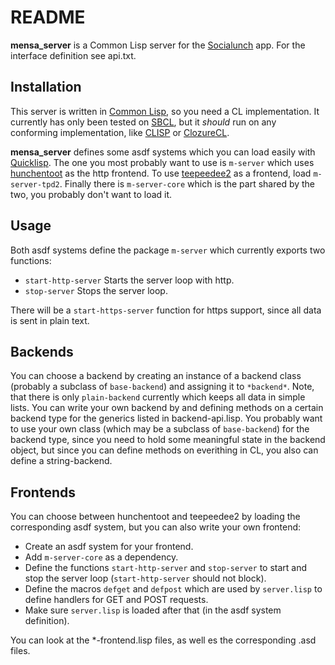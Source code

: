 # README

**mensa_server** is a Common Lisp server for the [Socialunch](https://github.com/chfin/mensa_app) app.
For the interface definition see api.txt.

## Installation

This server is written in [Common Lisp](http://en.wikipedia.org/wiki/Common_Lisp), so you need a CL implementation.
It currently has only been tested on [SBCL](http://www.sbcl.org/), but it _should_ run on any conforming implementation, like [CLISP](http://www.clisp.org/) or [ClozureCL](http://ccl.clozure.com/).

**mensa_server** defines some asdf systems which you can load easily with [Quicklisp](http://www.quicklisp.org/).
The one you most probably want to use is `m-server` which uses [hunchentoot](http://weitz.de/hunchentoot/) as the http frontend.
To use [teepeedee2](https://github.com/vii/teepeedee2) as a frontend, load `m-server-tpd2`.
Finally there is `m-server-core` which is the part shared by the two, you probably don't want to load it.

## Usage

Both asdf systems define the package `m-server` which currently exports two functions:

* `start-http-server`
  Starts the server loop with http.
* `stop-server`
  Stops the server loop.

There will be a `start-https-server` function for https support, since all data is sent in plain text.

## Backends

You can choose a backend by creating an instance of a backend class (probably a subclass of `base-backend`) and assigning it to `*backend*`.
Note, that there is only `plain-backend` currently which keeps all data in simple lists.
You can write your own backend by and defining methods on a certain backend type for the generics listed in backend-api.lisp.
You probably want to use your own class (which may be a subclass of `base-backend`) for the backend type, since you need to hold some meaningful state in the backend object, but since you can define methods on everithing in CL, you also can define a string-backend.

## Frontends

You can choose between hunchentoot and teepeedee2 by loading the corresponding asdf system, but you can also write your own frontend:

* Create an asdf system for your frontend.
* Add `m-server-core` as a dependency.
* Define the functions `start-http-server` and `stop-server` to start and stop the server loop (`start-http-server` should not block).
* Define the macros `defget` and `defpost` which are used by `server.lisp` to define handlers for GET and POST requests.
* Make sure `server.lisp` is loaded after that (in the asdf system definition).

You can look at the \*-frontend.lisp files, as well es the corresponding .asd files.
